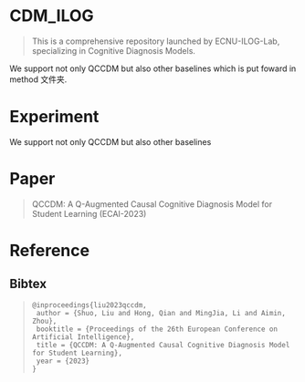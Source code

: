 # CDM_ILOG
> This is a comprehensive repository launched by ECNU-ILOG-Lab, specializing in Cognitive Diagnosis Models.

We support not only QCCDM but also other baselines which is put foward in method 文件夹.

# Experiment

We support not only QCCDM but also other baselines

# Paper

> QCCDM: A Q-Augmented Causal Cognitive Diagnosis Model for Student Learning (ECAI-2023)



# Reference

## Bibtex

> ```
> @inproceedings{liu2023qccdm,
>  author = {Shuo, Liu and Hong, Qian and MingJia, Li and Aimin, Zhou},
>  booktitle = {Proceedings of the 26th European Conference on Artificial Intelligence},
>  title = {QCCDM: A Q-Augmented Causal Cognitive Diagnosis Model for Student Learning},
>  year = {2023}
> }
> ```
